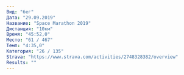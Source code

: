 ```yaml
---
Вид: "бег"
Дата: "29.09.2019"
Название: "Space Marathon 2019"
Дистанция: "10км"
Время: "45:52,0"
Место: "61 / 467"
Темп: "4:35,0"
Категория: "26 / 135"
Strava: "https://www.strava.com/activities/2748328382/overview"
Results: ""
---
```


